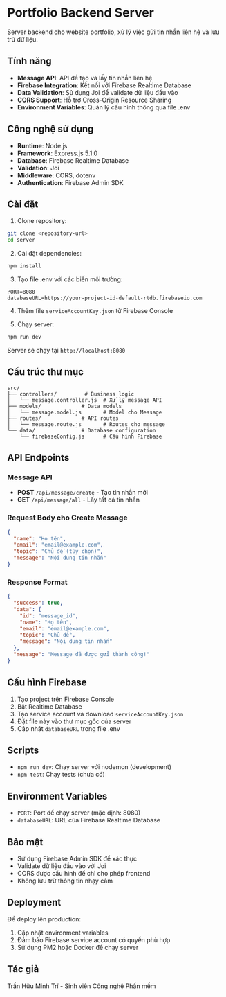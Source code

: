 # Portfolio Backend Server

Server backend cho website portfolio, xử lý việc gửi tin nhắn liên hệ và lưu trữ dữ liệu.

## Tính năng

- **Message API**: API để tạo và lấy tin nhắn liên hệ
- **Firebase Integration**: Kết nối với Firebase Realtime Database
- **Data Validation**: Sử dụng Joi để validate dữ liệu đầu vào
- **CORS Support**: Hỗ trợ Cross-Origin Resource Sharing
- **Environment Variables**: Quản lý cấu hình thông qua file .env

## Công nghệ sử dụng

- **Runtime**: Node.js
- **Framework**: Express.js 5.1.0
- **Database**: Firebase Realtime Database
- **Validation**: Joi
- **Middleware**: CORS, dotenv
- **Authentication**: Firebase Admin SDK

## Cài đặt

1. Clone repository:

```bash
git clone <repository-url>
cd server
```

2. Cài đặt dependencies:

```bash
npm install
```

3. Tạo file .env với các biến môi trường:

```env
PORT=8080
databaseURL=https://your-project-id-default-rtdb.firebaseio.com
```

4. Thêm file `serviceAccountKey.json` từ Firebase Console

5. Chạy server:

```bash
npm run dev
```

Server sẽ chạy tại `http://localhost:8080`

## Cấu trúc thư mục

```
src/
├── controllers/         # Business logic
│   └── message.controller.js  # Xử lý message API
├── models/             # Data models
│   └── message.model.js       # Model cho Message
├── routes/             # API routes
│   └── message.route.js       # Routes cho message
└── data/               # Database configuration
    └── firebaseConfig.js      # Cấu hình Firebase
```

## API Endpoints

### Message API

- **POST** `/api/message/create` - Tạo tin nhắn mới
- **GET** `/api/message/all` - Lấy tất cả tin nhắn

### Request Body cho Create Message

```json
{
  "name": "Họ tên",
  "email": "email@example.com",
  "topic": "Chủ đề (tùy chọn)",
  "message": "Nội dung tin nhắn"
}
```

### Response Format

```json
{
  "success": true,
  "data": {
    "id": "message_id",
    "name": "Họ tên",
    "email": "email@example.com",
    "topic": "Chủ đề",
    "message": "Nội dung tin nhắn"
  },
  "message": "Message đã được gửi thành công!"
}
```

## Cấu hình Firebase

1. Tạo project trên Firebase Console
2. Bật Realtime Database
3. Tạo service account và download `serviceAccountKey.json`
4. Đặt file này vào thư mục gốc của server
5. Cập nhật `databaseURL` trong file .env

## Scripts

- `npm run dev`: Chạy server với nodemon (development)
- `npm test`: Chạy tests (chưa có)

## Environment Variables

- `PORT`: Port để chạy server (mặc định: 8080)
- `databaseURL`: URL của Firebase Realtime Database

## Bảo mật

- Sử dụng Firebase Admin SDK để xác thực
- Validate dữ liệu đầu vào với Joi
- CORS được cấu hình để chỉ cho phép frontend
- Không lưu trữ thông tin nhạy cảm

## Deployment

Để deploy lên production:

1. Cập nhật environment variables
2. Đảm bảo Firebase service account có quyền phù hợp
3. Sử dụng PM2 hoặc Docker để chạy server

## Tác giả

Trần Hữu Minh Trí - Sinh viên Công nghệ Phần mềm
